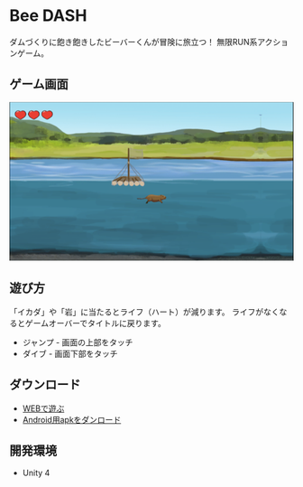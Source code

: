 Bee DASH
====================

ダムづくりに飽き飽きしたビーバーくんが冒険に旅立つ！
無限RUN系アクションゲーム。

ゲーム画面
--------------------

![game screen 1](./images/game_screen_1.png)


遊び方
--------------------

「イカダ」や「岩」に当たるとライフ（ハート）が減ります。
ライフがなくなるとゲームオーバーでタイトルに戻ります。

+ ジャンプ - 画面の上部をタッチ
+ ダイブ - 画面下部をタッチ

ダウンロード
--------------------

- [WEBで遊ぶ](http://nutahuate.github.io/BeeDASH/)
- [Android用apkをダンロード](https://github.com/nutahuate/BeeDASH/releases)


開発環境
--------------------
- Unity 4

